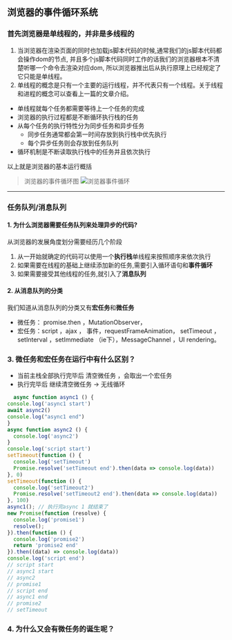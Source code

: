 ## 浏览器的事件循环系统
  ### 首先浏览器是单线程的，并非是多线程的
  1. 当浏览器在渲染页面的同时也加载js脚本代码的时候,通常我们的js脚本代码都会操作dom的节点, 并且多个js脚本代码同时工作的话我们的浏览器根本不清楚听哪一个命令去渲染对应dom, 所以浏览器推出后从执行原理上已经规定了它只能是单线程。
  2. 单线程的概念是只有一个主要的运行线程，并不代表只有一个线程。关于线程和进程的概念可以查看上一篇的文章介绍。
  + 单线程就每个任务都需要等待上一个任务的完成
  + 浏览器的执行过程都是不断循环执行栈的任务
  + 从每个任务的执行特性分为同步任务和异步任务
    + 同步任务通常都会第一时间存放到执行栈中优先执行
    + 每个异步任务则会存放到任务队列
  + 循环机制是不断读取执行栈中的任务并且依次执行
  
以上就是浏览器的基本运行概括
> 浏览器的事件循环图
![浏览器事件循环](http://www.ruanyifeng.com/blogimg/asset/2014/bg2014100802.png)
---


### 任务队列/消息队列
  #### 1. 为什么浏览器需要任务队列来处理异步的代码?
 从浏览器的发展角度划分需要经历几个阶段
   1. 从一开始就确定的代码可以使用一个**执行栈**单线程来按照顺序来依次执行
   2. 如果需要在线程的基础上继续添加新的任务,需要引入循环语句和**事件循环**
   3. 如果需要接受其他线程的任务,就引入了**消息队列**

  #### 2. 从消息队列的分类
  我们知道从消息队列的分类又有**宏任务**和**微任务**

  - 微任务： promise.then ，MutationObserver，
  - 宏任务：script ，ajax ， 事件，requestFrameAnimation， setTimeout ，setInterval ，setImmediate （ie下），MessageChannel ，UI rendering。

  ### 3. 微任务和宏任务在运行中有什么区别？
  * 当前主栈全部执行完毕后 清空微任务 ，会取出一个宏任务
  *  执行完毕后 继续清空微任务 -> 无线循环
  ```javascript
    async function async1 () {
  console.log('async1 start')
  await async2()
  console.log("async1 end")
  }
  async function async2 () {
    console.log('async2')
  }
  console.log('script start')
  setTimeout(function () {
    console.log('setTimeout')
    Promise.resolve('setTimeout end').then(data => console.log(data))
  }, 0)
  setTimeout(function () {
    console.log('setTimeout2')
    Promise.resolve('setTimeout2 end').then(data => console.log(data))
  }, 100)
  async1(); // 执行完async 1 就结束了
  new Promise(function (resolve) {
    console.log('promise1')
    resolve();
  }).then(function () {
    console.log('promise2')
    return 'promise2 end'
  }).then((data) => console.log(data))
  console.log('script end')
  // script start
  // async1 start
  // async2
  // promise1
  // script end
  // async1 end
  // promise2
  // setTimeout
  ```
  ### 4. 为什么又会有微任务的诞生呢？

